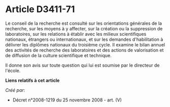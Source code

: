 # Article D3411-71

Le conseil de la recherche est consulté sur les orientations générales de la recherche, sur les moyens à y affecter, sur la
création ou la suppression de laboratoires, sur les relations à établir avec les milieux scientifiques nationaux, étrangers
ou internationaux, et sur les demandes d'habilitation à délivrer les diplômes nationaux du troisième cycle. Il examine le
bilan annuel des activités de recherche des laboratoires et des actions de valorisation et de diffusion de la culture
scientifique et technique.

Il donne son avis sur toute question qui lui est soumise par le directeur de l'école.

**Liens relatifs à cet article**

_Créé par_:

  - Décret n°2008-1219 du 25 novembre 2008 - art. (V)

